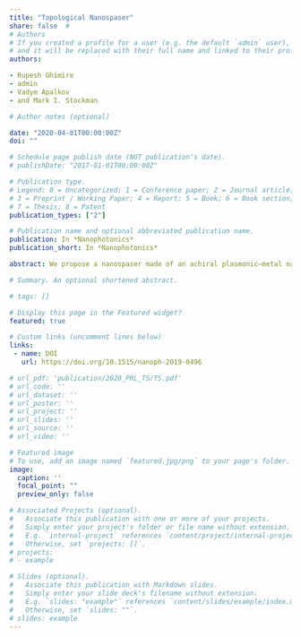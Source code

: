 ```yaml
---
title: "Topological Nanospaser"
share: false  # 
# Authors
# If you created a profile for a user (e.g. the default `admin` user), write the username (folder name) here 
# and it will be replaced with their full name and linked to their profile.
authors:

- Rupesh Ghimire
- admin
- Vadym Apalkov 
- and Mark I. Stockman

# Author notes (optional)

date: "2020-04-01T00:00:00Z"
doi: ""

# Schedule page publish date (NOT publication's date).
# publishDate: "2017-01-01T00:00:00Z"

# Publication type.
# Legend: 0 = Uncategorized; 1 = Conference paper; 2 = Journal article;
# 3 = Preprint / Working Paper; 4 = Report; 5 = Book; 6 = Book section;
# 7 = Thesis; 8 = Patent
publication_types: ["2"]

# Publication name and optional abbreviated publication name.
publication: In *Nanophotonics*
publication_short: In *Nanophotonics*

abstract: We propose a nanospaser made of an achiral plasmonic–metal nanodisk and a two-dimensional chiral gain medium – a monolayer nanoflake of a transition-metal dichalcogenide (TMDC). When one valley of the TMDC is selectively pumped (e.g. by a circular-polarized radiation), the spaser (surface plasmon amplification by stimulated emission of radiation) generates a mode carrying a topological chiral charge that matches that of the gain valley. There is another, chirally mismatched, time-reversed mode with exactly the same frequency but the opposite topological charge; it is actively suppressed by the gain saturation and never generates, leading to a strong topological protection for the generating matched mode. This topological spaser is promising for use in nano-optics and nanospectroscopy in the near field especially in applications to biomolecules that are typically chiral. Another potential application is a chiral nanolabel for biomedical applications emitting in the far field an intense circularly polarized coherent radiation.

# Summary. An optional shortened abstract.

# tags: []

# Display this page in the Featured widget?
featured: true

# Custom links (uncomment lines below)
links:
 - name: DOI
   url: https://doi.org/10.1515/nanoph-2019-0496

# url_pdf: 'publication/2020_PRL_TS/TS.pdf'
# url_code: ''
# url_dataset: ''
# url_poster: ''
# url_project: ''
# url_slides: ''
# url_source: ''
# url_video: ''

# Featured image
# To use, add an image named `featured.jpg/png` to your page's folder. 
image:
  caption: ''
  focal_point: ""
  preview_only: false

# Associated Projects (optional).
#   Associate this publication with one or more of your projects.
#   Simply enter your project's folder or file name without extension.
#   E.g. `internal-project` references `content/project/internal-project/index.md`.
#   Otherwise, set `projects: []`.
# projects:
# - example

# Slides (optional).
#   Associate this publication with Markdown slides.
#   Simply enter your slide deck's filename without extension.
#   E.g. `slides: "example"` references `content/slides/example/index.md`.
#   Otherwise, set `slides: ""`.
# slides: example
---
```


